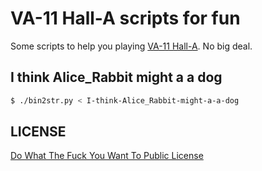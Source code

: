 # VA-11 Hall-A scripts for fun

Some scripts to help you playing [VA-11 Hall-A](http://waifubartending.com/).
No big deal.

## I think Alice_Rabbit might a a dog

```bash
$ ./bin2str.py < I-think-Alice_Rabbit-might-a-a-dog
```

## LICENSE

[Do What The Fuck You Want To Public License](https://github.com/builtinnya/VA-11-Hall-A-Fun/blob/master/LICENSE)
